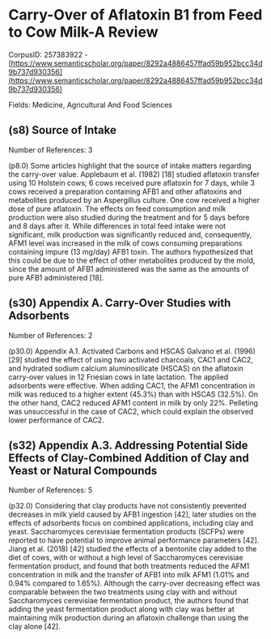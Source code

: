 # Carry-Over of Aflatoxin B1 from Feed to Cow Milk-A Review

CorpusID: 257383922 - [https://www.semanticscholar.org/paper/8292a4886457ffad59b952bcc34d9b737d930356](https://www.semanticscholar.org/paper/8292a4886457ffad59b952bcc34d9b737d930356)

Fields: Medicine, Agricultural And Food Sciences

## (s8) Source of Intake
Number of References: 3

(p8.0) Some articles highlight that the source of intake matters regarding the carry-over value. Applebaum et al. (1982) [18] studied aflatoxin transfer using 10 Holstein cows; 6 cows received pure aflatoxin for 7 days, while 3 cows received a preparation containing AFB1 and other aflatoxins and metabolites produced by an Aspergillus culture. One cow received a higher dose of pure aflatoxin. The effects on feed consumption and milk production were also studied during the treatment and for 5 days before and 8 days after it. While differences in total feed intake were not significant, milk production was significantly reduced and, consequently, AFM1 level was increased in the milk of cows consuming preparations containing impure (13 mg/day) AFB1 toxin. The authors hypothesized that this could be due to the effect of other metabolites produced by the mold, since the amount of AFB1 administered was the same as the amounts of pure AFB1 administered [18].
## (s30) Appendix A. Carry-Over Studies with Adsorbents
Number of References: 2

(p30.0) Appendix A.1. Activated Carbons and HSCAS Galvano et al. (1996) [29] studied the effect of using two activated charcoals, CAC1 and CAC2, and hydrated sodium calcium aluminosilicate (HSCAS) on the aflatoxin carry-over values in 12 Friesian cows in late lactation. The applied adsorbents were effective. When adding CAC1, the AFM1 concentration in milk was reduced to a higher extent (45.3%) than with HSCAS (32.5%). On the other hand, CAC2 reduced AFM1 content in milk by only 22%. Pelleting was unsuccessful in the case of CAC2, which could explain the observed lower performance of CAC2.
## (s32) Appendix A.3. Addressing Potential Side Effects of Clay-Combined Addition of Clay and Yeast or Natural Compounds
Number of References: 5

(p32.0) Considering that clay products have not consistently prevented decreases in milk yield caused by AFB1 ingestion [42], later studies on the effects of adsorbents focus on combined applications, including clay and yeast. Saccharomyces cerevisiae fermentation products (SCFPs) were reported to have potential to improve animal performance parameters [42]. Jiang et al. (2018) [42] studied the effects of a bentonite clay added to the diet of cows, with or without a high level of Saccharomyces cerevisiae fermentation product, and found that both treatments reduced the AFM1 concentration in milk and the transfer of AFB1 into milk AFM1 (1.01% and 0.94% compared to 1.65%). Although the carry-over decreasing effect was comparable between the two treatments using clay with and without Saccharomyces cerevisiae fermentation product, the authors found that adding the yeast fermentation product along with clay was better at maintaining milk production during an aflatoxin challenge than using the clay alone [42].
